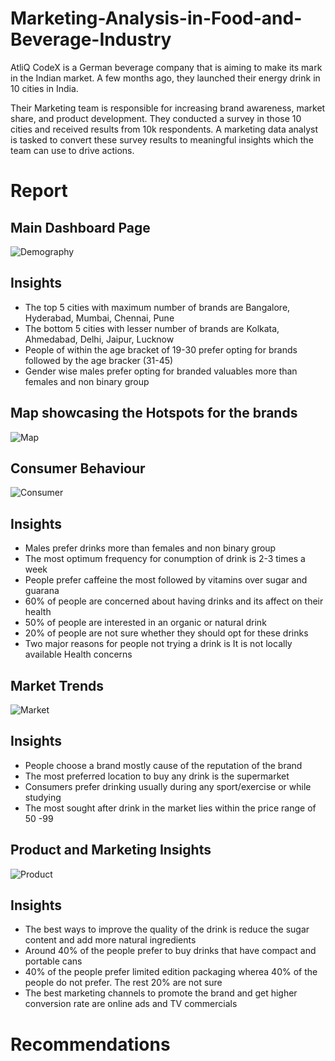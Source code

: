 # Marketing-Analysis-in-Food-and-Beverage-Industry

AtliQ CodeX is a German beverage company that is aiming to make its mark in the Indian market. A few months ago, they launched their energy drink in 10 cities in India.

Their Marketing team is responsible for increasing brand awareness, market share, and product development. They conducted a survey in those 10 cities and received results from 10k respondents. A marketing data analyst is tasked to convert these survey results to meaningful insights which the team can use to drive actions.

# Report

## Main Dashboard Page

![Demography](https://github.com/user-attachments/assets/a0c99cd2-afa9-40e9-913f-db4f851ec507)

## Insights 

- The top 5 cities with maximum number of brands are Bangalore, Hyderabad, Mumbai, Chennai, Pune
- The bottom 5 cities with lesser number of brands are Kolkata, Ahmedabad, Delhi, Jaipur, Lucknow
- People of within the age bracket of 19-30 prefer opting for brands followed by the age bracker (31-45)
- Gender wise males prefer opting for branded valuables more than females and non binary group

## Map showcasing the Hotspots for the brands

![Map](https://github.com/user-attachments/assets/123448bc-f3a1-4fb8-a1e7-7c8acc0c819a)


## Consumer Behaviour 

![Consumer](https://github.com/user-attachments/assets/5888f42c-fc6d-4941-9029-5c3603d70333)

## Insights

- Males prefer drinks more than females and non binary group
- The most optimum frequency for conumption of drink is 2-3 times a week
- People prefer caffeine the most followed by vitamins over sugar and guarana
- 60% of people are concerned about having drinks and its affect on their health
- 50% of people are interested in an organic or natural drink
- 20% of people are not sure whether they should opt for these drinks
- Two major reasons for people not trying a drink is
        It is not locally available
        Health concerns


## Market Trends

![Market](https://github.com/user-attachments/assets/85615195-46d7-4a07-a197-9720af1ac585)

## Insights

- People choose a brand mostly cause of the reputation of the brand
- The most preferred location to buy any drink is the supermarket
- Consumers prefer drinking usually during any sport/exercise or while studying
- The most sought after drink in the market lies within the price range of 50 -99


## Product and Marketing Insights

![Product](https://github.com/user-attachments/assets/855960ae-d913-4d6b-a210-6a2fc2698bc7)


## Insights

- The best ways to improve the quality of the drink is reduce the sugar content and add more natural ingredients
- Around 40% of the people prefer to buy drinks that have compact and portable cans
- 40% of the people prefer limited edition packaging wherea 40% of the people do not prefer. The rest 20% are not sure
- The best marketing channels to promote the brand and get higher conversion rate are online ads and TV commercials


# Recommendations 

